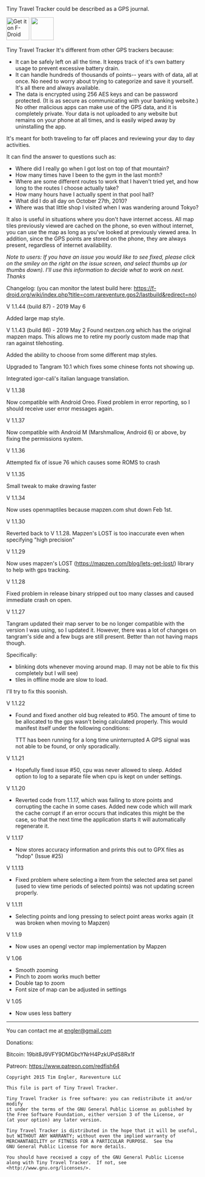 Tiny Travel Tracker could be described as a GPS journal. 

[<img src="https://f-droid.org/badge/get-it-on.png" alt="Get it on F-Droid" height="60">](https://f-droid.org/app/com.rareventure.gps2)
<a href="https://play.google.com/store/apps/details?id=com.rareventure.gps2_premium"><img src="https://play.google.com/intl/en_us/badges/images/generic/en_badge_web_generic.png" height="60"></a>

Tiny Travel Tracker It's different from other GPS trackers because:

* It can be safely left on all the time. It keeps track of it's own battery usage to prevent excessive battery drain.
* It can handle hundreds of thousands of points-- years with of data, all at once. No need to worry about trying to categorize and save it yourself. It's all there and always available.
* The data is encrypted using 256 AES keys and can be password protected. (It is as secure as communicating with your banking website.) No other malicious apps can make use of the GPS data, and it is completely private. Your data is not uploaded to any website but remains on your phone at all times, and is easily wiped away by uninstalling the app.

It's meant for both traveling to far off places and reviewing your day to day activities.

It can find the answer to questions such as:

* Where did I really go when I got lost on top of that mountain?
* How many times have I been to the gym in the last month?
* Where are some different routes to work that I haven't tried yet, and how long to the routes I choose actually take?
* How many hours have I actually spent in that pool hall?
* What did I do all day on October 27th, 2010?
* Where was that little shop I visited when I was wandering around Tokyo?

It also is useful in situations where you don't have internet access. All map tiles previously viewed are cached on the phone, so even without internet, you can use the map as long as you've looked at previously viewed area. In addition, since the GPS points are stored on the phone, they are always present, regardless of internet availability.

_Note to users: If you have an issue you would like to see fixed, please click on the smiley on the right on the issue screen, and select thumbs up (or thumbs down). I'll use this information to decide what to work on next. Thanks_

Changelog: (you can monitor the latest build here: https://f-droid.org/wiki/index.php?title=com.rareventure.gps2/lastbuild&redirect=no)

V 1.1.44 (build 87) - 2019 May 6

Added large map style.

V 1.1.43 (build 86) - 2019 May 2
Found nextzen.org which has the original mapzen maps. This allows me to retire my poorly custom made map that ran against tilehosting.

Added the ability to choose from some different map styles.

Upgraded to Tangram 10.1 which fixes some chinese fonts not showing up.

Integrated igor-cali's italian language translation.

V 1.1.38

Now compatible with Android Oreo.
Fixed problem in error reporting, so I should receive user error messages again.

V 1.1.37

Now compatible with Android M (Marshmallow, Android 6) or above, by fixing
the permissions system.

V 1.1.36 

Attempted fix of issue 76 which causes some ROMS to crash

V 1.1.35 

Small tweak to make drawing faster

V 1.1.34 

Now uses openmaptiles because mapzen.com shut down Feb 1st.

V 1.1.30

Reverted back to V 1.1.28. Mapzen's LOST is too inaccurate even when specifying "high precision"

V 1.1.29

Now uses mapzen's LOST (https://mapzen.com/blog/lets-get-lost/) library to help with gps tracking.

V 1.1.28

Fixed problem in release binary stripped out too many classes and caused immediate crash on open.

V 1.1.27

Tangram updated their map server to be no longer compatible with the version I was using, so I updated it. However, there was a lot of changes on tangram's side and a few bugs are still present. Better than not having maps though.

Specifically:

* blinking dots whenever moving around map. (I may not be able to fix this completely but I will see)
* tiles in offline mode are slow to load. 

I'll try to fix this soonish.

V 1.1.22

* Found and fixed another old bug releated to #50. The amount of time to be allocated to the gps wasn't being
calculated properly. This would manifest itself under the following conditions:

  TTT has been running for a long time uninterrupted
  A GPS signal was not able to be found, or only sporadically.

V 1.1.21

* Hopefully fixed issue #50, cpu was never allowed to sleep. Added option to log to a separate file
  when cpu is kept on under settings.

V 1.1.20

* Reverted code from 1.1.17, which was failing to store points and corrupting the cache 
  in some cases. Added new code which will mark the cache corrupt if an error occurs that 
  indicates this might be the case, so that the next time the application starts it will
  automatically regenerate it.

V 1.1.17

* Now stores accuracy information and prints this out to GPX files as "hdop" (Issue #25)

V 1.1.13

* Fixed problem where selecting a item from the selected area set panel (used to view time periods of
selected points) was not updating screen properly.

V 1.1.11

* Selecting points and long pressing to select point areas works again (it was broken when moving to Mapzen)

V 1.1.9

* Now uses an opengl vector map implementation by Mapzen

V 1.06

* Smooth zooming
* Pinch to zoom works much better
* Double tap to zoom
* Font size of map can be adjusted in settings

V 1.05

* Now uses less battery

----

You can contact me at engler@gmail.com

Donations:

Bitcoin: 19bit8J9VFY9DMGbcYNrH4PzkUPdS8Rx1f

Patreon: https://www.patreon.com/redfish64


    Copyright 2015 Tim Engler, Rareventure LLC

    This file is part of Tiny Travel Tracker.

    Tiny Travel Tracker is free software: you can redistribute it and/or modify
    it under the terms of the GNU General Public License as published by
    the Free Software Foundation, either version 3 of the License, or
    (at your option) any later version.

    Tiny Travel Tracker is distributed in the hope that it will be useful,
    but WITHOUT ANY WARRANTY; without even the implied warranty of
    MERCHANTABILITY or FITNESS FOR A PARTICULAR PURPOSE.  See the
    GNU General Public License for more details.

    You should have received a copy of the GNU General Public License
    along with Tiny Travel Tracker.  If not, see <http://www.gnu.org/licenses/>.



